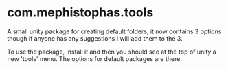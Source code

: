 # com.mephistophas.tools
A small unity package for creating default folders, it now contains 3 options though if anyone has any suggestions I will add them to the 3.


To use the package, install it and then you should see at the top of unity a new 'tools' menu. The options for default packages are there.
